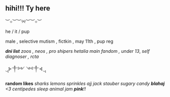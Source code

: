 ## hihi!!! Ty here

︶⊹︶︶୨୧︶︶⊹︶



he / it / pup

male , selective mutism , fictkin , may 11th , pup reg

***dni list***
*zoos , neos , pro shipers*
*hetalia main fandom , under 13*,
*self diagnoser , rcta*

‿̩͙⊱༒︎༻ ༺༒︎⊰‿̩͙

**random likes**
*sharks
lemons
sprinkles
ajj
jack stauber
sugary candy
**blahaj** <3
centipedes
sleep
animal jam
**pink**!!*

